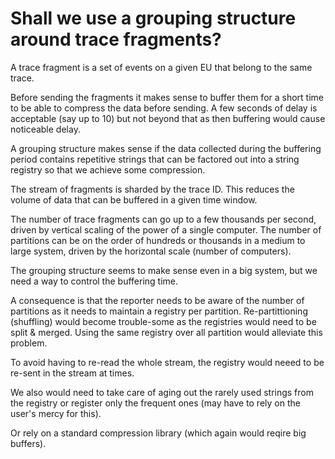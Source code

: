 # Shall we use a grouping structure around trace fragments?

A trace fragment is a set of events on a given EU that belong to the same trace.

Before sending the fragments it makes sense to buffer them for a short time to be able to compress the data before sending. A few seconds of delay is acceptable (say up to 10) but not beyond that as then buffering would cause noticeable delay.

A grouping structure makes sense if the data collected during the buffering period contains repetitive strings that can be factored out into a string registry so that we achieve some compression.

The stream of fragments is sharded by the trace ID. This reduces the volume of data that can be buffered in a given time window.

The number of trace fragments can go up to a few thousands per second, driven by vertical scaling of the power of a single computer. The number of partitions can be on the order of hundreds or thousands in a medium to large system, driven by the horizontal scale (number of computers).

The grouping structure seems to make sense even in a big system, but we need a way to control the buffering time.

A consequence is that the reporter needs to be aware of the number of partitions as it needs to maintain a registry per partition. Re-partittioning (shuffling) would become trouble-some as the registries would need to be split & merged. Using the same registry over all partition would alleviate this problem.

To avoid having to re-read the whole stream, the registry would neeed to be re-sent in the stream at times.

We also would need to take care of aging out the rarely used strings from the registry or register only the frequent ones (may have to rely on the user's mercy for this).

Or rely on a standard compression library (which again would reqire big buffers).
